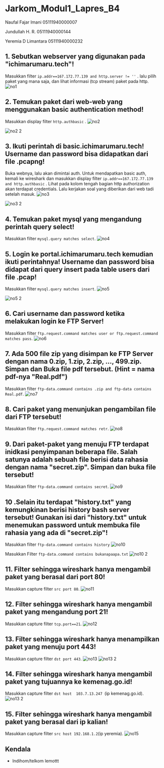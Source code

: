 # Jarkom_Modul1_Lapres_B4

Naufal Fajar Imani             05111940000007

Jundullah H. R.             05111940000144

Yeremia D Limantara             05111940000232

## 1. Sebutkan webserver yang digunakan pada "ichimarumaru.tech"! #
Masukkan filter ```ip.addr==167.172.77.139 and http.server != ''``` . lalu pilih paket yang mana saja, dan lihat informasi (tcp stream) paket pada http.
![no1](https://user-images.githubusercontent.com/81339649/134804813-4393054c-3a4f-4f1b-a776-1c17fad104f1.png)

## 2. Temukan paket dari web-web yang menggunakan basic authentication method! #
Masukkan display filter ```http.authbasic``` .
![no2](https://user-images.githubusercontent.com/81339649/134805003-06875b96-5609-495e-a2c0-f529f608d84f.png)

![no2 2](https://user-images.githubusercontent.com/81339649/134804957-9a3e7bb2-b4eb-4dd1-8a56-f0513e25aeb9.png)

## 3. Ikuti perintah di basic.ichimarumaru.tech! Username dan password bisa didapatkan dari file .pcapng! #
 Buka webnya, lalu akan dimintai auth. Untuk mendapatkan basic auth, kemali ke wireshark dan masukkan display filter ```ip.addr==167.172.77.139 and http.authbasic``` . Lihat pada kolom tengah bagian http authorization akan terdapat credentials. Lalu kerjakan soal yang diberikan dari web tadi setelah masuk.
![no3](https://user-images.githubusercontent.com/81339649/134805009-6e532c35-77be-47c3-8179-cc35bf07eb28.png)

![no3 2](https://user-images.githubusercontent.com/81339649/134805015-32b0af6a-05ab-46bb-a0a4-bc7a27eb3d40.png)
## 4. Temukan paket mysql yang mengandung perintah query select! #
Masukkan filter ```mysql.query matches select```.
![no4](https://user-images.githubusercontent.com/81339649/134805024-dc4227f7-8068-42a8-9446-0ae269c9d292.png)
## 5. Login ke portal.ichimarumaru.tech kemudian ikuti perintahnya! Username dan password bisa didapat dari query insert pada table users dari file .pcap! #
Masukkan filter ```mysql.query matches insert```.
![no5](https://user-images.githubusercontent.com/81339649/134805031-ba85bcdb-f943-4430-8638-255e6f4a0180.png)

![no5 2](https://user-images.githubusercontent.com/81339649/134805039-7e29bf1b-d33f-40ef-b5a4-a38684db5523.png)
## 6. Cari username dan password ketika melakukan login ke FTP Server! #
Masukkan filter ```ftp.request.command matches user or ftp.request.command matches pass```.
![no6](https://user-images.githubusercontent.com/81339649/134805051-a09e6fae-c3ec-4e0d-867d-d70c2a9bafec.png)
## 7. Ada 500 file zip yang disimpan ke FTP Server dengan nama 0.zip, 1.zip, 2.zip, ..., 499.zip. Simpan dan Buka file pdf tersebut. (Hint = nama pdf-nya "Real.pdf") #
Masukkan filter ```ftp-data.command contains .zip and ftp-data contains Real.pdf```.
![no7](https://user-images.githubusercontent.com/81339649/134805056-b9dcd6f4-fc8b-464b-8c18-90a0e56f2201.png)
## 8. Cari paket yang menunjukan pengambilan file dari FTP tersebut! #
Masukkan filter ```ftp.request.command matches retr```.
![no8](https://user-images.githubusercontent.com/81339649/134805064-1c5c2ed6-0b41-4ac9-aa58-0a91db12ff7a.png)
## 9. Dari paket-paket yang menuju FTP terdapat inidkasi penyimpanan beberapa file. Salah satunya adalah sebuah file berisi data rahasia dengan nama "secret.zip". Simpan dan buka file tersebut! #
Masukkan filter ```ftp-data.command contains secret```.
![no9](https://user-images.githubusercontent.com/81339649/134805080-631930da-6766-4263-afc4-369215a087da.png)
## 10 .Selain itu terdapat "history.txt" yang kemungkinan berisi history bash server tersebut! Gunakan isi dari "history.txt" untuk menemukan password untuk membuka file rahasia yang ada di "secret.zip"! #
Masukkan filter ```ftp-data.command contains history```
![no10](https://user-images.githubusercontent.com/81339649/134805105-0191b441-68d8-4fbc-b951-5c58e97232f6.png)

Masukkan Filter ```ftp-data.command contains bukanapaapa.txt```
![no10 2](https://user-images.githubusercontent.com/81339649/134805123-ad2cb932-31a9-4eb7-a75a-2eebcd2297eb.png)

## 11. Filter sehingga wireshark hanya mengambil paket yang berasal dari port 80!  #
Masukkan capture filter ```src port 80```.
![no11](https://user-images.githubusercontent.com/81339649/134805135-78b004ac-5112-4eac-a228-38cab156dd79.png)

## 12. Filter sehingga wireshark hanya mengambil paket yang mengandung port 21! #
Masukkan capture filter ```tcp.port==21```.
![no12](https://user-images.githubusercontent.com/81339649/134805141-046d590f-41ac-4c92-ba92-c3e5a3e6851b.png)

## 13. Filter sehingga wireshark hanya menampilkan paket yang menuju port 443! #
Masukkan capture filter ```dst port 443```.
![no13](https://user-images.githubusercontent.com/81339649/134805148-581264ae-d97f-4ed8-b57a-fc773285b272.png)
![no13 2](https://user-images.githubusercontent.com/81339649/134805146-ccf7b883-217f-4858-9601-077feb0b363e.png)

## 14. Filter sehingga wireshark hanya mengambil paket yang tujuannya ke kemenag.go.id! #
Masukkan capture filter ```dst host  103.7.13.247 ```(ip kemenag.go.id).
![no13 2](https://user-images.githubusercontent.com/81339649/134805146-ccf7b883-217f-4858-9601-077feb0b363e.png)

## 15. Filter sehingga wireshark hanya mengambil paket yang berasal dari ip kalian! #
Masukkan capture filter ```src host 192.168.1.2```(ip yeremia).
![no15](https://user-images.githubusercontent.com/81339649/134805162-fc25b755-ac17-47b3-84ed-05b13038c825.png)

## Kendala #
  - Indihom/telkom lemottt


